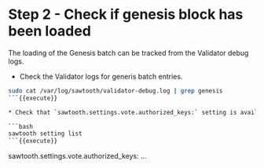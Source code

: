 # Step 2 - Check if genesis block has been loaded

The loading of the Genesis batch can be tracked from the Validator debug logs.

* Check the Validator logs for generis batch entries.

```bash
sudo cat /var/log/sawtooth/validator-debug.log | grep genesis
```{{execute}}

* Check that `sawtooth.settings.vote.authorized_keys:` setting is available on-chain.

```bash
sawtooth setting list
```{{execute}}

```
sawtooth.settings.vote.authorized_keys: ...
```
